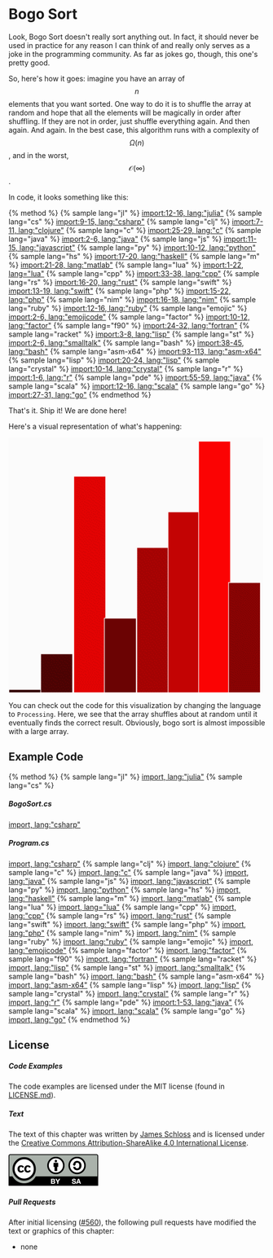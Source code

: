 # Bogo Sort
Look, Bogo Sort doesn't really sort anything out.
In fact, it should never be used in practice for any reason I can think of and really only serves as a joke in the programming community.
As far as jokes go, though, this one's pretty good.

So, here's how it goes:
imagine you have an array of $$n$$ elements that you want sorted.
One way to do it is to shuffle the array at random and hope that all the elements will be magically in order after shuffling.
If they are not in order, just shuffle everything again.
And then again. And again.
In the best case, this algorithm runs with a complexity of $$\Omega(n)$$, and in the worst, $$\mathcal{O}(\infty)$$.

In code, it looks something like this:

{% method %}
{% sample lang="jl" %}
[import:12-16, lang:"julia"](code/julia/bogo.jl)
{% sample lang="cs" %}
[import:9-15, lang:"csharp"](code/csharp/BogoSort.cs)
{% sample lang="clj" %}
[import:7-11, lang:"clojure"](code/clojure/bogo.clj)
{% sample lang="c" %}
[import:25-29, lang:"c"](code/c/bogo_sort.c)
{% sample lang="java" %}
[import:2-6, lang:"java"](code/java/bogo.java)
{% sample lang="js" %}
[import:11-15, lang:"javascript"](code/javascript/bogo.js)
{% sample lang="py" %}
[import:10-12, lang:"python"](code/python/bogo.py)
{% sample lang="hs" %}
[import:17-20, lang:"haskell"](code/haskell/bogoSort.hs)
{% sample lang="m" %}
[import:21-28, lang:"matlab"](code/matlab/bogosort.m)
{% sample lang="lua" %}
[import:1-22, lang="lua"](code/lua/bogosort.lua)
{% sample lang="cpp" %}
[import:33-38, lang:"cpp"](code/c++/bogosort.cpp)
{% sample lang="rs" %}
[import:16-20, lang:"rust"](code/rust/bogosort.rs)
{% sample lang="swift" %}
[import:13-19, lang:"swift"](code/swift/bogosort.swift)
{% sample lang="php" %}
[import:15-22, lang:"php"](code/php/bogo_sort.php)
{% sample lang="nim" %}
[import:16-18, lang:"nim"](code/nim/bogo_sort.nim)
{% sample lang="ruby" %}
[import:12-16, lang:"ruby"](code/ruby/bogo.rb)
{% sample lang="emojic" %}
[import:2-6, lang:"emojicode"](code/emojicode/bogo_sort.emojic)
{% sample lang="factor" %}
[import:10-12, lang:"factor"](code/factor/bogo_sort.factor)
{% sample lang="f90" %}
[import:24-32, lang:"fortran"](code/fortran/bogo.f90)
{% sample lang="racket" %}
[import:3-8, lang:"lisp"](code/racket/bogo_sort.rkt)
{% sample lang="st" %}
[import:2-6, lang:"smalltalk"](code/smalltalk/bogosort.st)
{% sample lang="bash" %}
[import:38-45, lang:"bash"](code/bash/bogo_sort.bash)
{% sample lang="asm-x64" %}
[import:93-113, lang:"asm-x64"](code/asm-x64/bogo_sort.s)
{% sample lang="lisp" %}
[import:20-24, lang:"lisp"](code/clisp/bogo-sort.lisp)
{% sample lang="crystal" %}
[import:10-14, lang:"crystal"](code/crystal/bogo.cr)
{% sample lang="r" %}
[import:1-6, lang:"r"](code/r/bogo_sort.r)
{% sample lang="pde" %}
[import:55-59, lang:"java"](code/processing/bogoSort.pde)
{% sample lang="scala" %}
[import:12-16, lang:"scala"](code/scala/bogo.scala)
{% sample lang="go" %}
[import:27-31, lang:"go"](code/go/bogo_sort.go)
{% endmethod %}

That's it.
Ship it!
We are done here!

Here's a visual representation of what's happening:

<p>
    <img  class="center" src="res/bogo.gif" width="500" />
</p>


You can check out the code for this visualization by changing the language to `Processing`.
Here, we see that the array shuffles about at random until it eventually finds the correct result.
Obviously, bogo sort is almost impossible with a large array.

## Example Code

{% method %}
{% sample lang="jl" %}
[import, lang:"julia"](code/julia/bogo.jl)
{% sample lang="cs" %}
##### BogoSort.cs
[import, lang:"csharp"](code/csharp/BogoSort.cs)
##### Program.cs
[import, lang:"csharp"](code/csharp/Program.cs)
{% sample lang="clj" %}
[import, lang:"clojure"](code/clojure/bogo.clj)
{% sample lang="c" %}
[import, lang:"c"](code/c/bogo_sort.c)
{% sample lang="java" %}
[import, lang:"java"](code/java/bogo.java)
{% sample lang="js" %}
[import, lang:"javascript"](code/javascript/bogo.js)
{% sample lang="py" %}
[import, lang:"python"](code/python/bogo.py)
{% sample lang="hs" %}
[import, lang:"haskell"](code/haskell/bogoSort.hs)
{% sample lang="m" %}
[import, lang:"matlab"](code/matlab/bogosort.m)
{% sample lang="lua" %}
[import, lang="lua"](code/lua/bogosort.lua)
{% sample lang="cpp" %}
[import, lang:"cpp"](code/c++/bogosort.cpp)
{% sample lang="rs" %}
[import, lang:"rust"](code/rust/bogosort.rs)
{% sample lang="swift" %}
[import, lang:"swift"](code/swift/bogosort.swift)
{% sample lang="php" %}
[import, lang:"php"](code/php/bogo_sort.php)
{% sample lang="nim" %}
[import, lang:"nim"](code/nim/bogo_sort.nim)
{% sample lang="ruby" %}
[import, lang:"ruby"](code/ruby/bogo.rb)
{% sample lang="emojic" %}
[import, lang:"emojicode"](code/emojicode/bogo_sort.emojic)
{% sample lang="factor" %}
[import, lang:"factor"](code/factor/bogo_sort.factor)
{% sample lang="f90" %}
[import, lang:"fortran"](code/fortran/bogo.f90)
{% sample lang="racket" %}
[import, lang:"lisp"](code/racket/bogo_sort.rkt)
{% sample lang="st" %}
[import, lang:"smalltalk"](code/smalltalk/bogosort.st)
{% sample lang="bash" %}
[import, lang:"bash"](code/bash/bogo_sort.bash)
{% sample lang="asm-x64" %}
[import, lang:"asm-x64"](code/asm-x64/bogo_sort.s)
{% sample lang="lisp" %}
[import, lang:"lisp"](code/clisp/bogo-sort.lisp)
{% sample lang="crystal" %}
[import, lang:"crystal"](code/crystal/bogo.cr)
{% sample lang="r" %}
[import, lang:"r"](code/r/bogo_sort.r)
{% sample lang="pde" %}
[import:1-53, lang:"java"](code/processing/bogoSort.pde)
{% sample lang="scala" %}
[import, lang:"scala"](code/scala/bogo.scala)
{% sample lang="go" %}
[import, lang:"go"](code/go/bogo_sort.go)
{% endmethod %}

<script>
MathJax.Hub.Queue(["Typeset",MathJax.Hub]);
</script>

## License

##### Code Examples

The code examples are licensed under the MIT license (found in [LICENSE.md](https://github.com/algorithm-archivists/algorithm-archive/blob/master/LICENSE.md)).

##### Text

The text of this chapter was written by [James Schloss](https://github.com/leios) and is licensed under the [Creative Commons Attribution-ShareAlike 4.0 International License](https://creativecommons.org/licenses/by-sa/4.0/legalcode).

[<p><img  class="center" src="../cc/CC-BY-SA_icon.svg" /></p>](https://creativecommons.org/licenses/by-sa/4.0/)

##### Pull Requests

After initial licensing ([#560](https://github.com/algorithm-archivists/algorithm-archive/pull/560)), the following pull requests have modified the text or graphics of this chapter:
- none
